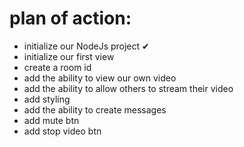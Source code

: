 # plan of action:

- initialize our NodeJs project ✔
- initialize our first view
- create a room id
- add the ability to view our own video
- add the ability to allow others to stream their video
- add styling
- add the ability to create messages
- add mute btn
- add stop video btn